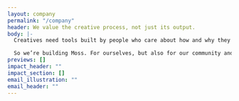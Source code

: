 ```yaml
---
layout: company
permalink: "/company"
header: We value the creative process, not just its output.
body: |-
  Creatives need tools built by people who care about how and why they work, not just what they produce.

  So we’re building Moss. For ourselves, but also for our community and our collective progress.
previews: []
impact_header: ""
impact_section: []
email_illustration: ""
email_header: ""
---
```

